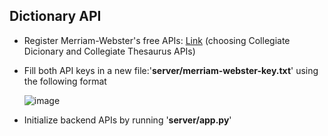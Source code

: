 ## Dictionary API

- Register Merriam-Webster's free APIs: [Link](https://dictionaryapi.com "Merriam-webster") (choosing Collegiate Dicionary and Collegiate Thesaurus APIs)
- Fill both API keys in a new file:'**server/merriam-webster-key.txt**' using the following format

    ![image](https://user-images.githubusercontent.com/47115113/158423520-c43a0f9d-8de7-447a-bfa4-ce251db1ed15.png)
- Initialize backend APIs by running '**server/app.py**'
